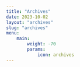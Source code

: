 ```yaml
---
title: "Archives"
date: 2023-10-02
layout: "archives"
slug: "archives"
menu:
    main:
        weight: -70
        params: 
            icon: archives
---
```

